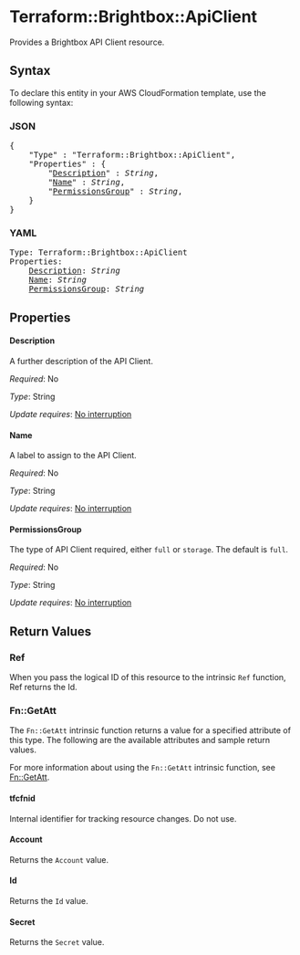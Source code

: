 # Terraform::Brightbox::ApiClient

Provides a Brightbox API Client resource.

## Syntax

To declare this entity in your AWS CloudFormation template, use the following syntax:

### JSON

<pre>
{
    "Type" : "Terraform::Brightbox::ApiClient",
    "Properties" : {
        "<a href="#description" title="Description">Description</a>" : <i>String</i>,
        "<a href="#name" title="Name">Name</a>" : <i>String</i>,
        "<a href="#permissionsgroup" title="PermissionsGroup">PermissionsGroup</a>" : <i>String</i>,
    }
}
</pre>

### YAML

<pre>
Type: Terraform::Brightbox::ApiClient
Properties:
    <a href="#description" title="Description">Description</a>: <i>String</i>
    <a href="#name" title="Name">Name</a>: <i>String</i>
    <a href="#permissionsgroup" title="PermissionsGroup">PermissionsGroup</a>: <i>String</i>
</pre>

## Properties

#### Description

A further description of the API Client.

_Required_: No

_Type_: String

_Update requires_: [No interruption](https://docs.aws.amazon.com/AWSCloudFormation/latest/UserGuide/using-cfn-updating-stacks-update-behaviors.html#update-no-interrupt)

#### Name

A label to assign to the API Client.

_Required_: No

_Type_: String

_Update requires_: [No interruption](https://docs.aws.amazon.com/AWSCloudFormation/latest/UserGuide/using-cfn-updating-stacks-update-behaviors.html#update-no-interrupt)

#### PermissionsGroup

The type of API Client required, either `full` or `storage`. The default is `full`.

_Required_: No

_Type_: String

_Update requires_: [No interruption](https://docs.aws.amazon.com/AWSCloudFormation/latest/UserGuide/using-cfn-updating-stacks-update-behaviors.html#update-no-interrupt)

## Return Values

### Ref

When you pass the logical ID of this resource to the intrinsic `Ref` function, Ref returns the Id.

### Fn::GetAtt

The `Fn::GetAtt` intrinsic function returns a value for a specified attribute of this type. The following are the available attributes and sample return values.

For more information about using the `Fn::GetAtt` intrinsic function, see [Fn::GetAtt](https://docs.aws.amazon.com/AWSCloudFormation/latest/UserGuide/intrinsic-function-reference-getatt.html).

#### tfcfnid

Internal identifier for tracking resource changes. Do not use.

#### Account

Returns the <code>Account</code> value.

#### Id

Returns the <code>Id</code> value.

#### Secret

Returns the <code>Secret</code> value.

